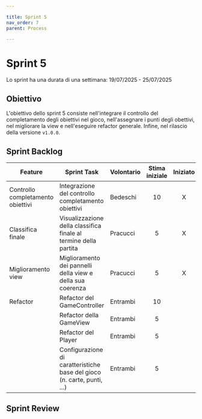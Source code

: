 ```yaml
---

title: Sprint 5
nav_order: 7
parent: Process

---
```


# Sprint 5

Lo sprint ha una durata di una settimana: 19/07/2025 - 25/07/2025

## Obiettivo

L'obiettivo dello sprint 5 consiste nell'integrare il controllo del completamento degli obiettivi nel gioco,
nell'assegnare i punti degli obettivi, nel migliorare la view e nell'eseguire refactor generale. Infine, nel rilascio
della versione `v1.0.0`.

## Sprint Backlog

| Feature                           | Sprint Task                                                             | Volontario | Stima iniziale | Iniziato | Completato |
|-----------------------------------|-------------------------------------------------------------------------|------------|:--------------:|:--------:|:----------:|
| Controllo completamento obiettivi | Integrazione del controllo completamento obiettivi                      | Bedeschi   |       10       |    X     |     X      |
| Classifica finale                 | Visualizzazione della classifica finale al termine della partita        | Pracucci   |       5        |    X     |     X      |
| Miglioramento view                | Miglioramento dei pannelli della view e della sua coerenza              | Pracucci   |       5        |    X     |     X      |
| Refactor                          | Refactor del GameController                                             | Entrambi   |       10       |          |            |
|                                   | Refactor della GameView                                                 | Entrambi   |       5        |          |            |
|                                   | Refactor del Player                                                     | Entrambi   |       5        |          |            |
|                                   | Configurazione di caratteristiche base del gioco (n. carte, punti, ...) | Entrambi   |       5        |          |            |

## Sprint Review
